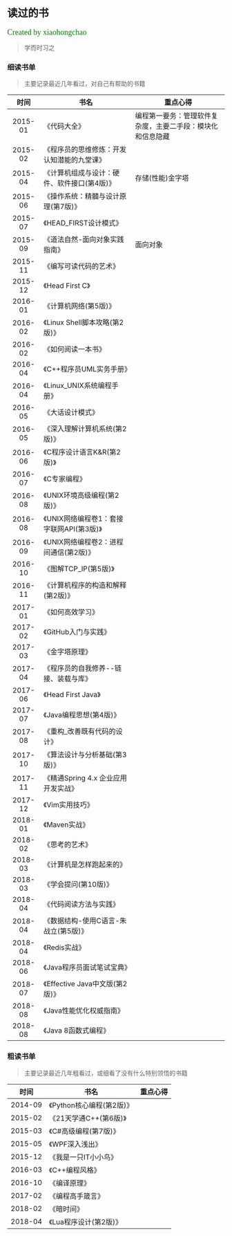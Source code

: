 # <font face="微软雅黑" size="5">读过的书</font>  
<font face="微软雅黑" color="green" size="4">Created by xiaohongchao</font>

>学而时习之
  

### 细读书单

>主要记录最近几年看过，对自己有帮助的书籍

| 时间 | 书名 | 重点心得 |  
| :-: | - | - |  
| 2015-01 | 《代码大全》 | 编程第一要务：管理软件复杂度，主要二手段：模块化和信息隐藏 |  
| 2015-02 | 《程序员的思维修炼：开发认知潜能的九堂课》 |  | 
| 2015-04 | 《计算机组成与设计：硬件、软件接口(第4版)》 | 存储(性能)金字塔 |
| 2015-06 | 《操作系统：精髓与设计原理(第7版)》 |  |  
| 2015-07 | 《HEAD_FIRST设计模式》 |  | 
| 2015-09 | 《道法自然-面向对象实践指南》 | 面向对象 |  
| 2015-11 | 《编写可读代码的艺术》 |  | 
| 2015-12 | 《Head First C》 |  | 
| 2016-01 | 《计算机网络(第5版)》 |  |  
| 2016-02 | 《Linux Shell脚本攻略(第2版)》 |  | 
| 2016-02 | 《如何阅读一本书》 |  |  
| 2016-04 | 《C++程序员UML实务手册》 |  |  
| 2016-04 | 《Linux_UNIX系统编程手册》 |  |  
| 2016-05 | 《大话设计模式》 |  | 
| 2016-05 | 《深入理解计算机系统(第2版)》 |  |  
| 2016-06 | 《C程序设计语言K&R(第2版)》 |  |  
| 2016-07 | 《C专家编程》 |  |  
| 2016-08 | 《UNIX环境高级编程(第2版)》 |  |  
| 2016-08 | 《UNIX网络编程卷1：套接字联网API(第3版)》 |  |  
| 2016-09 | 《UNIX网络编程卷2：进程间通信(第2版)》 |  |  
| 2016-10 | 《图解TCP_IP(第5版)》 |  |  
| 2016-11 | 《计算机程序的构造和解释(第2版)》 |  |  
| 2017-01 | 《如何高效学习》 |  |  
| 2017-02 | 《GitHub入门与实践》 |  | 
| 2017-03 | 《金字塔原理》 |  |  
| 2017-04 | 《程序员的自我修养--链接、装载与库》 |  |  
| 2017-06 | 《Head First Java》 |  | 
| 2017-07 | 《Java编程思想(第4版)》 |  | 
| 2017-08 | 《重构_改善既有代码的设计》 |  |  
| 2017-10 | 《算法设计与分析基础(第3版)》 |  |  
| 2017-11 | 《精通Spring 4.x 企业应用开发实战》 |  | 
| 2017-12 | 《Vim实用技巧》 |  |  
| 2018-01 | 《Maven实战》 |  |  
| 2018-02 | 《思考的艺术》 |  |  
| 2018-03 | 《计算机是怎样跑起来的》 |  |  
| 2018-03 | 《学会提问(第10版)》 |  |  
| 2018-04 | 《代码阅读方法与实践》 |  | 
| 2018-04 | 《数据结构-使用C语言-朱战立(第5版)》 |  |  
| 2018-04 | 《Redis实战》 |  |  
| 2018-06 | 《Java程序员面试笔试宝典》 |  |  
| 2018-07 | 《Effective Java中文版(第2版)》 |  |  
| 2018-08 | 《Java性能优化权威指南》 |  | 
| 2018-08 | 《Java 8函数式编程》 |  | 


### 粗读书单

>主要记录最近几年粗看过，或细看了没有什么特别领悟的书籍

| 时间 | 书名 | 重点心得 |  
| :-: | - | - |  
| 2014-09 | 《Python核心编程(第2版)》 |  | 
| 2015-02 | 《21天学通C++(第6版)》 |  | 
| 2015-03 | 《C#高级编程(第7版)》 |  | 
| 2015-05 | 《WPF深入浅出》 |  | 
| 2015-12 | 《我是一只IT小小鸟》 |  | 
| 2016-03 | 《C++编程风格》 |  | 
| 2016-10 | 《编译原理》 |  | 
| 2017-02 | 《编程高手箴言》 |  | 
| 2018-02 | 《暗时间》 |  | 
| 2018-04 | 《Lua程序设计(第2版)》 |  | 
  